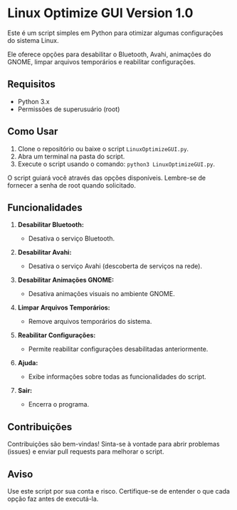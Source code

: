 # Linux Optimize GUI  Version 1.0
Este é um script simples em Python para otimizar algumas configurações do sistema Linux.

Ele oferece opções para desabilitar o Bluetooth, Avahi, animações do GNOME, limpar arquivos temporários e reabilitar configurações.

## Requisitos

- Python 3.x
- Permissões de superusuário (root)

## Como Usar

1. Clone o repositório ou baixe o script `LinuxOptimizeGUI.py`.
2. Abra um terminal na pasta do script.
3. Execute o script usando o comando: `python3 LinuxOptimizeGUI.py`.

O script guiará você através das opções disponíveis. Lembre-se de fornecer a senha de root quando solicitado.

## Funcionalidades

1. **Desabilitar Bluetooth:**
   - Desativa o serviço Bluetooth.

2. **Desabilitar Avahi:**
   - Desativa o serviço Avahi (descoberta de serviços na rede).

3. **Desabilitar Animações GNOME:**
   - Desativa animações visuais no ambiente GNOME.

4. **Limpar Arquivos Temporários:**
   - Remove arquivos temporários do sistema.

5. **Reabilitar Configurações:**
   - Permite reabilitar configurações desabilitadas anteriormente.

6. **Ajuda:**
   - Exibe informações sobre todas as funcionalidades do script.

7. **Sair:**
   - Encerra o programa.

## Contribuições
Contribuições são bem-vindas! Sinta-se à vontade para abrir problemas (issues) e enviar pull requests para melhorar o script.

## Aviso
Use este script por sua conta e risco. Certifique-se de entender o que cada opção faz antes de executá-la.


